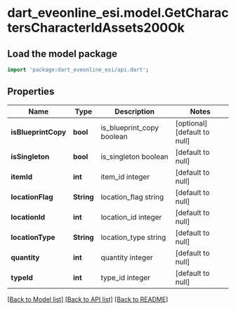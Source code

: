 # dart_eveonline_esi.model.GetCharactersCharacterIdAssets200Ok

## Load the model package
```dart
import 'package:dart_eveonline_esi/api.dart';
```

## Properties
Name | Type | Description | Notes
------------ | ------------- | ------------- | -------------
**isBlueprintCopy** | **bool** | is_blueprint_copy boolean | [optional] [default to null]
**isSingleton** | **bool** | is_singleton boolean | [default to null]
**itemId** | **int** | item_id integer | [default to null]
**locationFlag** | **String** | location_flag string | [default to null]
**locationId** | **int** | location_id integer | [default to null]
**locationType** | **String** | location_type string | [default to null]
**quantity** | **int** | quantity integer | [default to null]
**typeId** | **int** | type_id integer | [default to null]

[[Back to Model list]](../README.md#documentation-for-models) [[Back to API list]](../README.md#documentation-for-api-endpoints) [[Back to README]](../README.md)


